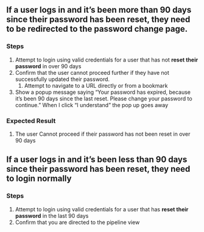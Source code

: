 ## If a user logs in and it’s been more than 90 days since their password has been reset, they need to be redirected to the password change page.

### Steps
1. Attempt to login using valid credentials for a user that has not **reset their password** in over 90 days
2. Confirm that the user cannot proceed further if they have not successfully updated their password.
	1. Attempt to navigate to a URL directly or from a bookmark
3. Show a popup message saying “Your password has expired, because it’s been 90 days since the last reset. Please change your password to continue.” When I click “I understand” the pop up goes away

### Expected Result
1. The user Cannot proceed if their password has not been reset in over 90 days


## If a user logs in and it’s been less than 90 days since their password has been reset, they need to login normally

### Steps
1. Attempt to login using valid credentials for a user that has **reset their password** in the last 90 days
2. Confirm that you are directed to the pipeline view